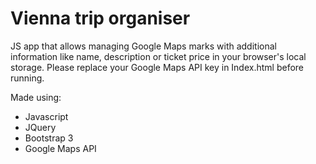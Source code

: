 # Vienna trip organiser

JS app that allows managing Google Maps marks with additional information like name, description or ticket price in your browser's local storage.
Please replace your Google Maps API key in Index.html before running.

Made using:
- Javascript
- JQuery
- Bootstrap 3
- Google Maps API
